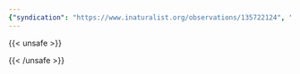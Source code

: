 ```yaml
---
{"syndication": "https://www.inaturalist.org/observations/135722124", "date": "2022-09-17T18:05:21-04:00", "taxon": {"name": "Symphyotrichum lateriflorum", "common_name": "calico aster"}, "quality_grade": "needs_id", "identifications_most_agree": false, "species_guess": "calico aster", "identifications_most_disagree": false, "captive": false, "project_ids": [4034], "community_taxon_id": null, "geojson": {"type": "Point", "coordinates": [-73.7803283333, 43.0376241667]}, "owners_identification_from_vision": true, "identifications_count": 0, "obscured": false, "num_identification_agreements": 0, "num_identification_disagreements": 0, "place_guess": "Malta, NY, USA", "photos": [{"id": 231527479, "license_code": "cc-by-nc", "original_dimensions": {"width": 1536, "height": 2048}, "url": "https://inaturalist-open-data.s3.amazonaws.com/photos/231527479/square.jpeg", "attribution": "(c) Brandon Rozek, all rights reserved", "flags": []}]}
---
```

{{< unsafe >}}

{{< /unsafe >}}
